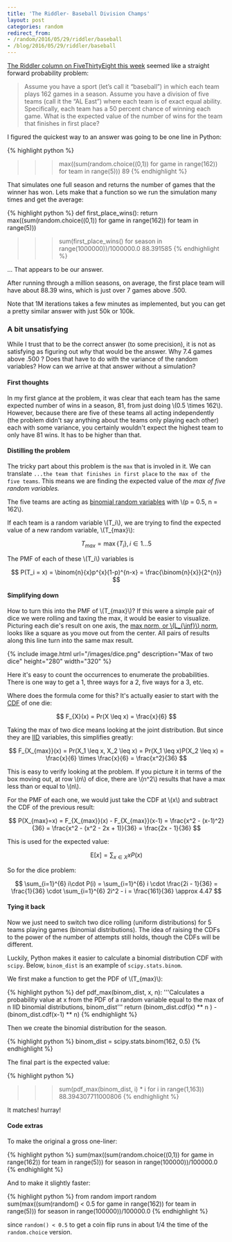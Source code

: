 ```yaml
---
title: 'The Riddler- Baseball Division Champs'
layout: post
categories: random
redirect_from:
- /random/2016/05/29/riddler/baseball
- /blog/2016/05/29/riddler/baseball
---
```


[The Riddler column on FiveThirtyEight this week](http://fivethirtyeight.com/features/can-you-solve-the-puzzle-of-the-baseball-division-champs/) seemed like a straight forward probability problem:

> Assume you have a sport (let’s call it “baseball”) in which each team plays 162 games in a season. Assume you have a division of five teams (call it the “AL East”) where each team is of exact equal ability. Specifically, each team has a 50 percent chance of winning each game. What is the expected value of the number of wins for the team that finishes in first place?

I figured the quickest way to an answer was going to be one line in Python:

{% highlight python %}
>>> max((sum(random.choice((0,1)) for game in range(162)) for team in range(5)))
89
{% endhighlight %}

That simulates one full season and returns the number of games that the winner has won.
Lets make that a function so we run the simulation many times and get the average:

{% highlight python %}
def first_place_wins():
    return max((sum(random.choice((0,1)) for game in range(162)) for team in range(5)))

>>> sum(first_place_wins() for season in range(1000000))/1000000.0
88.391585
{% endhighlight %}

... That appears to be our answer.

After running through a million seasons, on average, the first place team will have about 88.39 wins, which is just over 7 games above .500.

Note that 1M iterations takes a few minutes as implemented, but you can get a pretty similar answer with just 50k or 100k.

### A bit unsatisfying

While I trust that to be the correct answer (to some precision), it is not as satisfying as figuring out *why* that would be the answer.
Why 7.4 games above .500 ? 
Does that have to do with the variance of the random variables? 
How can we arrive at that answer without a simulation?


#### First thoughts

In my first glance at the problem, it was clear that each team has the same expected number of wins in a season, 81, from just doing  \\(0.5 \times 162\\).
However, because there are five of these teams all acting independently (the problem didn't say anything about the teams only playing each other) each with some variance, you certainly wouldn't expect the highest team to only have 81 wins.
It has to be higher than that.

#### Distilling the problem 

The tricky part about this problem is the `max` that is involed in it.
We can translate `...the team that finishes in first place` to `the max of the five teams`.
This means we are finding the expected value of the *max of five random variables.*

The five teams are acting as [binomial random variables](https://en.wikipedia.org/wiki/Binomial_distribution) with \\(p = 0.5, n = 162\\).

If each team is a random variable \\(T_i\\), we are trying to find the expected value of a new random variable, \\(T_{max}\\): 

$$
  T_{max} = \max \{T_i\}, i \in 1 \ldots 5
$$

The PMF of each of these \\(T_i\\) variables is

$$
  P(T_i = x) = \binom{n}{x}p^{x}(1-p)^{n-x} = \frac{\binom{n}{x}}{2^{n}}
$$

#### Simplifying down

How to turn this into the PMF of \\(T_{max}\\)?
If this were a simple pair of dice we were rolling and taxing the max, it would be easier to visualize.
Picturing each die's result on one axis, the [max norm, or \\(L_{\inf}\\) norm](https://en.wikipedia.org/wiki/Uniform_norm), looks like a square as you move out from the center.
All pairs of results along this line turn into the same max result.

{% include image.html url="/images/dice.png" description="Max of two dice" height="280" width="320" %}

Here it's easy to count the occurrences to enumerate the probabilities.
There is one way to get a 1, three ways for a 2, five ways for a 3, etc.

Where does the formula come for this?
It's actually easier to start with the [CDF](https://en.wikipedia.org/wiki/Cumulative_distribution_function) of one die:

$$
  F_{X}(x) = Pr(X \leq x) = \frac{x}{6}
$$

Taking the max of two dice means looking at the joint distribution.
But since they are [IID](https://en.wikipedia.org/wiki/Independent_and_identically_distributed_random_variables) variables, this simplifies greatly:

$$
  F_{X_{max}}(x) = Pr(X_1 \leq x, X_2 \leq x) = Pr(X_1 \leq x)P(X_2 \leq x) = \frac{x}{6} \times \frac{x}{6} = \frac{x^2}{36}
$$

This is easy to verify looking at the problem.
If you picture it in terms of the box moving out, at row \\(n\\) of dice, there are \\(n^2\\) results that have a max less than or equal to \\(n\\).

For the PMF of each one, we would just take the CDF at \\(x\\) and subtract the CDF of the previous result:

$$
  P(X_{max}=x) = F_{X_{max}}(x) - F_{X_{max}}(x-1) = \frac{x^2 - (x-1)^2}{36} = \frac{x^2 - (x^2 - 2x + 1)}{36} = \frac{2x - 1}{36}
$$

This is used for the expected value:

$$
  \mathrm{E}\left[ x\right] = \sum_{x\in X} x P(x)
$$

So for the dice problem:

$$
  \sum_{i=1}^{6} i\cdot  P(i) = \sum_{i=1}^{6} i \cdot \frac{2i - 1}{36} = \frac{1}{36} \cdot
      \sum_{i=1}^{6} 2i^2 - i = \frac{161}{36} \approx 4.47
$$

#### Tying it back

Now we just need to switch two dice rolling (uniform distributions) for 5 teams playing games (binomial distributions).
The idea of raising the CDFs to the power of the number of attempts still holds, though the CDFs will be different.

Luckily, Python makes it easier to calculate a binomial distribution CDF with `scipy`.
Below, `binom_dist` is an example of `scipy.stats.binom`.

We first make a function to get the PDF of \\(T_{max}\\):

{% highlight python %}
def pdf_max(binom_dist, x, n):
    '''Calculates a probability value at x from the PDF of a random variable
    equal to the max of n IID binomial distributions, binom_dist'''
    return (binom_dist.cdf(x) ** n ) - (binom_dist.cdf(x-1) ** n)
{% endhighlight %}

Then we create the binomial distribution for the season.

{% highlight python %}
binom_dist = scipy.stats.binom(162, 0.5)
{% endhighlight %}

The final part is the expected value:

{% highlight python %}
>>> sum(pdf_max(binom_dist, i) * i for i in range(1,163))
88.394307711000806
{% endhighlight %}
  
It matches! hurray!


#### Code extras


To make the original a gross one-liner:

{% highlight python %}
sum(max((sum(random.choice((0,1)) for game in range(162)) for team in range(5))) for season in range(100000))/100000.0
{% endhighlight %}

And to make it slightly faster:

{% highlight python %}
from random import random
sum(max((sum(random() < 0.5 for game in range(162)) for team in range(5))) for season in range(100000))/100000.0
{% endhighlight %}

since `random() < 0.5` to get a coin flip runs in about 1/4 the time of the `random.choice` version.
